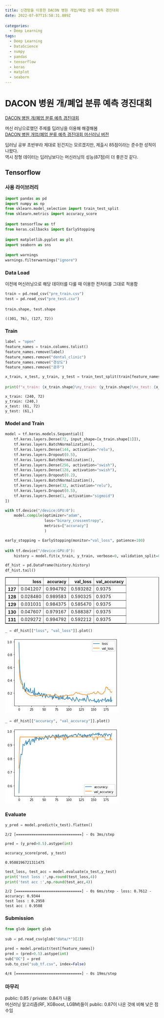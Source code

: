 ```yaml
---
title: 신경망을 이용한 DACON 병원 개업/폐업 분류 예측 경진대회
date: 2022-07-07T15:58:31.889Z

categories:
  - Deep Learning
tags:
  - Deep Learning
  - DataScience
  - numpy
  - pandas
  - tensorflow
  - keras
  - matplot
  - seaborn
---
```


# DACON 병원 개/폐업 분류 예측 경진대회
[DACON 병원 개/폐업 분류 예측 경진대회](https://dacon.io/competitions/official/9565/overview/description)  

머신 러닝으로했던 주제를 딥러닝을 이용해 해결해봄  
[DACON 병원 개업/폐업 분류 예측 경진대회 머신러닝 버전](https://nuyhc.github.io/machine%20learning/hospital_open_close_prediction_forecast/)  

딥러닝 공부 초반부라 제대로 된건지는 모르겠지만, 제출시 85점이라는 준수한 성적이 나왔다.  
역시 정형 데이터는 딥러닝보다는 머신러닝의 성능(87점)이 더 좋은것 같다.

## Tensorflow

### 사용 라이브러리


```python
import pandas as pd
import numpy as np
from sklearn.model_selection import train_test_split
from sklearn.metrics import accuracy_score

import tensorflow as tf
from keras.callbacks import EarlyStopping

import matplotlib.pyplot as plt
import seaborn as sns

import warnings
warnings.filterwarnings("ignore")
```

### Data Load
이전에 머신러닝으로 해당 데이터를 다룰 때 이용한 전처리를 그대로 적용함


```python
train = pd.read_csv("pre_train.csv")
test = pd.read_csv("pre_test.csv")

train.shape, test.shape
```




    ((301, 76), (127, 72))



### Train


```python
label = "open"
feature_names = train.columns.tolist()
feature_names.remove(label)
feature_names.remove("dental_clinic")
feature_names.remove("경상도")
feature_names.remove("광주")
```


```python
x_train, x_test, y_train, y_test = train_test_split(train[feature_names], train[label], test_size=0.2, stratify=train[label])

print(f"x_train: {x_train.shape}\ny_train: {y_train.shape}\nx_test: {x_test.shape}\ny_test: {y_test.shape}")
```

    x_train: (240, 72)
    y_train: (240,)
    x_test: (61, 72)
    y_test: (61,)
    

### Model and Train


```python
model = tf.keras.models.Sequential([
    tf.keras.layers.Dense(72, input_shape=[x_train.shape[1]]),
    tf.keras.layers.BatchNormalization(),
    tf.keras.layers.Dense(144, activation="relu"),
    tf.keras.layers.Dropout(0.5),
    tf.keras.layers.BatchNormalization(),
    tf.keras.layers.Dense(256, activation="swish"),
    tf.keras.layers.Dense(128, activation="swish"),
    tf.keras.layers.Dropout(0.2),
    tf.keras.layers.BatchNormalization(),
    tf.keras.layers.Dense(32, activation="relu"),
    tf.keras.layers.Dropout(0.5),
    tf.keras.layers.Dense(1, activation="sigmoid")
])
```


```python
with tf.device("/device:GPU:0"):
    model.compile(optimizer="adam",
                  loss="binary_crossentropy",
                  metrics=["accuracy"]
                  )
```


```python
early_stopping = EarlyStopping(monitor="val_loss", patience=100)

with tf.device("/device:GPU:0"):
    history = model.fit(x_train, y_train, verbose=0, validation_split=0.2, epochs=1000, callbacks=[early_stopping])
```


```python
df_hist = pd.DataFrame(history.history)
df_hist.tail()
```




<div>
<style scoped>
    .dataframe tbody tr th:only-of-type {
        vertical-align: middle;
    }

    .dataframe tbody tr th {
        vertical-align: top;
    }

    .dataframe thead th {
        text-align: right;
    }
</style>
<table border="1" class="dataframe">
  <thead>
    <tr style="text-align: right;">
      <th></th>
      <th>loss</th>
      <th>accuracy</th>
      <th>val_loss</th>
      <th>val_accuracy</th>
    </tr>
  </thead>
  <tbody>
    <tr>
      <th>127</th>
      <td>0.041207</td>
      <td>0.994792</td>
      <td>0.593282</td>
      <td>0.9375</td>
    </tr>
    <tr>
      <th>128</th>
      <td>0.028480</td>
      <td>0.989583</td>
      <td>0.590325</td>
      <td>0.9375</td>
    </tr>
    <tr>
      <th>129</th>
      <td>0.031031</td>
      <td>0.984375</td>
      <td>0.585470</td>
      <td>0.9375</td>
    </tr>
    <tr>
      <th>130</th>
      <td>0.047607</td>
      <td>0.979167</td>
      <td>0.588387</td>
      <td>0.9375</td>
    </tr>
    <tr>
      <th>131</th>
      <td>0.029272</td>
      <td>0.994792</td>
      <td>0.592212</td>
      <td>0.9375</td>
    </tr>
  </tbody>
</table>
</div>




```python
_ = df_hist[["loss", "val_loss"]].plot()
```


    
![png](/assets/images/sourceImg/hospital_open_close_prediction_tf_files/hospital_open_close_prediction_tf_12_0.png)
    



```python
_ = df_hist[["accuracy", "val_accuracy"]].plot()
```


    
![png](/assets/images/sourceImg/hospital_open_close_prediction_tf_files/hospital_open_close_prediction_tf_13_0.png)

    


### Evaluate


```python
y_pred = model.predict(x_test).flatten()
```

    2/2 [==============================] - 0s 3ms/step
    


```python
pred = (y_pred>0.5).astype(int)
```


```python
accuracy_score(pred, y_test)
```




    0.9508196721311475




```python
test_loss, test_acc = model.evaluate(x_test,y_test)
print('test loss :',np.round(test_loss,4))
print('test acc :',np.round(test_acc,4))
```

    2/2 [==============================] - 0s 6ms/step - loss: 0.7612 - accuracy: 0.9344
    test loss : 0.2958
    test acc : 0.9508
    

### Submission


```python
from glob import glob

sub = pd.read_csv(glob("data/*")[2])
```


```python
pred = model.predict(test[feature_names])
pred = (pred>0.5).astype(int)
sub["OC"] = pred
sub.to_csv("sub_tf.csv", index=False)
```

    4/4 [==============================] - 0s 19ms/step

### 마무리
public: 0.85 / private: 0.84가 나옴  
머신러닝 알고리즘(RF, XGBoost, LGBM)들이 public: 0.87이 나온 것에 비해 낮은 점수임